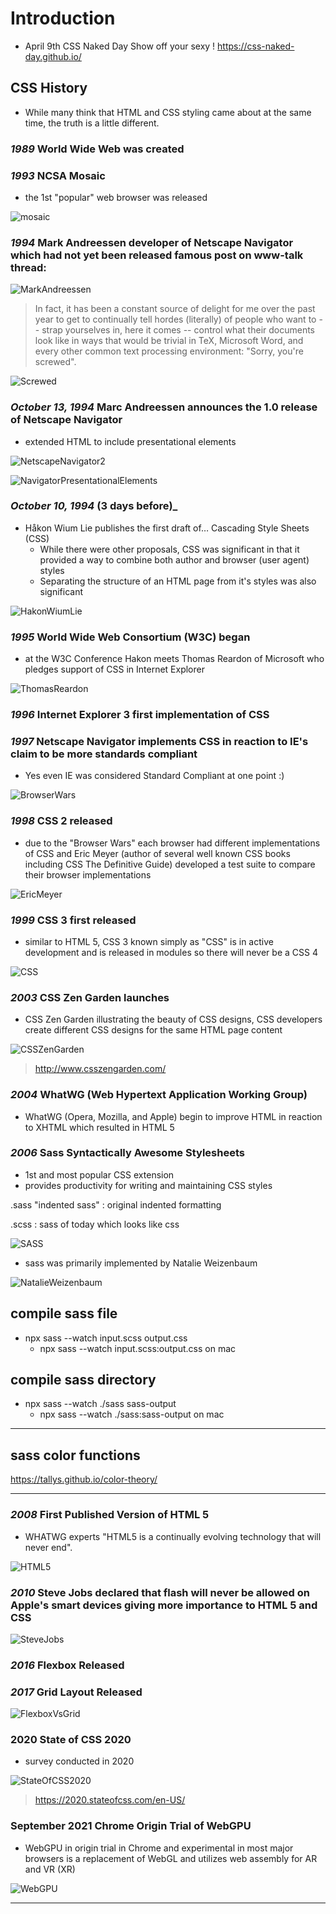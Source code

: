 # Introduction

- April 9th CSS Naked Day Show off your sexy <body>! https://css-naked-day.github.io/

## CSS History

- While many think that HTML and CSS styling came about at the same time, the truth is a little different.

### **_1989_** World Wide Web was created

### **_1993_** NCSA Mosaic

- the 1st "popular" web browser was released

![mosaic](images/mosaic.jpg)

### **_1994_** Mark Andreessen developer of Netscape Navigator which had not yet been released famous post on www-talk thread:

![MarkAndreessen](images/mark-andreessen.jpg)

> In fact, it has been a constant source of delight for me
> over the past year to get to continually tell hordes (literally)
> of people who want to -- strap yourselves in, here it comes --
> control what their documents look like in ways that would be
> trivial in TeX, Microsoft Word, and every other common
> text processing environment: "Sorry, you're screwed".

![Screwed](images/screwed.jpg)

### **_October 13, 1994_** Marc Andreessen announces the 1.0 release of Netscape Navigator

- extended HTML to include presentational elements

![NetscapeNavigator2](images/netscape-navigator2.jpg)

![NavigatorPresentationalElements](images/navigator-presentational-elements.jpg)

### **_October 10, 1994_ (3 days before)\_**

- Håkon Wium Lie publishes the first draft of… Cascading Style Sheets (CSS)
  - While there were other proposals, CSS was significant in that it provided a way to combine both author and browser (user agent) styles
  - Separating the structure of an HTML page from it's styles was also significant

![HakonWiumLie](images/hakon-wium-lie.jpg)

### **_1995_** World Wide Web Consortium (W3C) began

- at the W3C Conference Hakon meets Thomas Reardon of Microsoft who pledges support of CSS in Internet Explorer

![ThomasReardon](images/thomas-reardon.jpg)

### **_1996_** Internet Explorer 3 first implementation of CSS

### **_1997_** Netscape Navigator implements CSS in reaction to IE's claim to be more standards compliant

- Yes even IE was considered Standard Compliant at one point :)

![BrowserWars](images/browser-wars.jpg)

### **_1998_** CSS 2 released

- due to the "Browser Wars" each browser had different implementations of CSS and Eric Meyer (author of several well known CSS books including CSS The Definitive Guide) developed a test suite to compare their browser implementations

![EricMeyer](images/eric-meyer.jpg)

### **_1999_** CSS 3 first released

- similar to HTML 5, CSS 3 known simply as "CSS" is in active development and is released in modules so there will never be a CSS 4

![CSS](images/css.jpg)

### **_2003_** CSS Zen Garden launches

- CSS Zen Garden illustrating the beauty of CSS designs, CSS developers create different CSS designs for the same HTML page content

![CSSZenGarden](images/css-zen-garden.jpg)

> <http://www.csszengarden.com/>

### **_2004_** WhatWG (Web Hypertext Application Working Group)

- WhatWG (Opera, Mozilla, and Apple) begin to improve HTML in reaction to XHTML which resulted in HTML 5

### **_2006_** Sass Syntactically Awesome Stylesheets

- 1st and most popular CSS extension
- provides productivity for writing and maintaining CSS styles

.sass "indented sass"
: original indented formatting

.scss
: sass of today which looks like css

![SASS](images/sass.jpg)

- sass was primarily implemented by Natalie Weizenbaum

![NatalieWeizenbaum](images/natalie-weizenbaum.png)

## compile sass file

- npx sass --watch input.scss output.css
  - npx sass --watch input.scss:output.css on mac

## compile sass directory

- npx sass --watch ./sass sass-output
  - npx sass --watch ./sass:sass-output on mac

---

## sass color functions

https://tallys.github.io/color-theory/

---

### **_2008_** First Published Version of HTML 5

- WHATWG experts "HTML5 is a continually evolving technology that will never end".

![HTML5](images/html5.png)

### **_2010_** Steve Jobs declared that flash will never be allowed on Apple's smart devices giving more importance to HTML 5 and CSS

![SteveJobs](images/steve-jobs.jpg)

### **_2016_** Flexbox Released

### **_2017_** Grid Layout Released

![FlexboxVsGrid](images/flexbox-vs-css-grid.jpg)

### **2020** State of CSS 2020

- survey conducted in 2020

![StateOfCSS2020](images/state-of-css-2020.jpg)

> <https://2020.stateofcss.com/en-US/>

### **September 2021** Chrome Origin Trial of WebGPU

- WebGPU in origin trial in Chrome and experimental in most major browsers is a replacement of WebGL and utilizes web assembly for AR and VR (XR)

![WebGPU](images/web-gpu.png)

---
